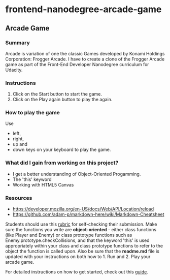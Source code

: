 frontend-nanodegree-arcade-game
===============================
## Arcade Game
### Summary
Arcade is variation of one the classic Games developed by Konami Holdings Corporation: Frogger Arcade. I have to create a clone of the Frogger Arcade game as part of the Front-End Developer Nanodegree curriculum for Udacity. 

### Instructions
1. Click on the Start button to start the game.
2. Click on the Play again button to play the again.

### How to play the game
Use 
* left, 
* right, 
* up and 
* down keys on your keyboard to play the game. 

### What did I gain from working on this project?
* I get a better understanding of Object-Oriented Progamming.
* The 'this' keyword
* Working with HTML5 Canvas

### Resources
* https://developer.mozilla.org/en-US/docs/Web/API/Location/reload
* https://github.com/adam-p/markdown-here/wiki/Markdown-Cheatsheet




Students should use this [rubric](https://review.udacity.com/#!/projects/2696458597/rubric) for self-checking their submission. Make sure the functions you write are **object-oriented** - either class functions (like Player and Enemy) or class prototype functions such as Enemy.prototype.checkCollisions, and that the keyword 'this' is used appropriately within your class and class prototype functions to refer to the object the function is called upon. Also be sure that the **readme.md** file is updated with your instructions on both how to 1. Run and 2. Play your arcade game.

For detailed instructions on how to get started, check out this [guide](https://docs.google.com/document/d/1v01aScPjSWCCWQLIpFqvg3-vXLH2e8_SZQKC8jNO0Dc/pub?embedded=true).
